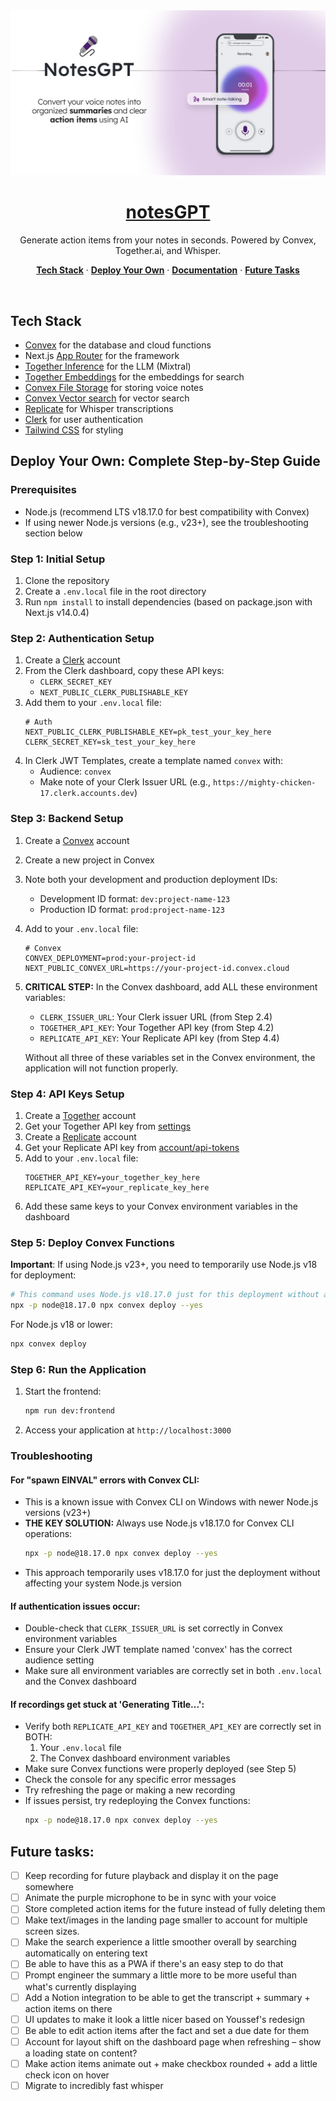 <a href="https://usenotesgpt.com/">
  <img alt="NotesGPT – AI-powered voice note taking in seconds." src="/public/images/og-image.png">
  <h1 align="center">notesGPT</h1>
</a>

<p align="center">
  Generate action items from your notes in seconds. Powered by Convex, Together.ai, and Whisper.
</p>

<p align="center">
  <a href="#tech-stack"><strong>Tech Stack</strong></a> ·
  <a href="#deploy-your-own"><strong>Deploy Your Own</strong></a> ·
  <a href="#documentation"><strong>Documentation</strong></a> ·
  <a href="#future-tasks"><strong>Future Tasks</strong></a>
</p>
<br/>

## Tech Stack

- [Convex](https://convex.dev/) for the database and cloud functions
- Next.js [App Router](https://nextjs.org/docs/app) for the framework
- [Together Inference](https://togetherai.link) for the LLM (Mixtral)
- [Together Embeddings](https://togetherai.link) for the embeddings for search
- [Convex File Storage](https://docs.convex.dev/file-storage) for storing voice notes
- [Convex Vector search](https://docs.convex.dev/vector-search) for vector search
- [Replicate](https://replicate.com/) for Whisper transcriptions
- [Clerk](https://clerk.dev/) for user authentication
- [Tailwind CSS](https://tailwindcss.com/) for styling

## Deploy Your Own: Complete Step-by-Step Guide

### Prerequisites
- Node.js (recommend LTS v18.17.0 for best compatibility with Convex)
- If using newer Node.js versions (e.g., v23+), see the troubleshooting section below

### Step 1: Initial Setup
1. Clone the repository
2. Create a `.env.local` file in the root directory
3. Run `npm install` to install dependencies (based on package.json with Next.js v14.0.4)

### Step 2: Authentication Setup
1. Create a [Clerk](https://clerk.dev) account
2. From the Clerk dashboard, copy these API keys:
   - `CLERK_SECRET_KEY` 
   - `NEXT_PUBLIC_CLERK_PUBLISHABLE_KEY`
3. Add them to your `.env.local` file:
   ```
   # Auth
   NEXT_PUBLIC_CLERK_PUBLISHABLE_KEY=pk_test_your_key_here
   CLERK_SECRET_KEY=sk_test_your_key_here
   ```
4. In Clerk JWT Templates, create a template named `convex` with:
   - Audience: `convex`
   - Make note of your Clerk Issuer URL (e.g., `https://mighty-chicken-17.clerk.accounts.dev`)

### Step 3: Backend Setup
1. Create a [Convex](https://convex.dev) account
2. Create a new project in Convex
3. Note both your development and production deployment IDs:
   - Development ID format: `dev:project-name-123`
   - Production ID format: `prod:project-name-123`
4. Add to your `.env.local` file:
   ```
   # Convex
   CONVEX_DEPLOYMENT=prod:your-project-id
   NEXT_PUBLIC_CONVEX_URL=https://your-project-id.convex.cloud
   ```
5. **CRITICAL STEP:** In the Convex dashboard, add ALL these environment variables:
   - `CLERK_ISSUER_URL`: Your Clerk issuer URL (from Step 2.4)
   - `TOGETHER_API_KEY`: Your Together API key (from Step 4.2)
   - `REPLICATE_API_KEY`: Your Replicate API key (from Step 4.4)
   
   Without all three of these variables set in the Convex environment, the application will not function properly.

### Step 4: API Keys Setup
1. Create a [Together](https://togetherai.link) account
2. Get your Together API key from [settings](https://api.together.xyz/settings/api-keys)
3. Create a [Replicate](https://replicate.com) account
4. Get your Replicate API key from [account/api-tokens](https://replicate.com/account/api-tokens)
5. Add to your `.env.local` file:
   ```
   TOGETHER_API_KEY=your_together_key_here
   REPLICATE_API_KEY=your_replicate_key_here
   ```
6. Add these same keys to your Convex environment variables in the dashboard

### Step 5: Deploy Convex Functions
**Important**: If using Node.js v23+, you need to temporarily use Node.js v18 for deployment:

```bash
# This command uses Node.js v18.17.0 just for this deployment without affecting your system
npx -p node@18.17.0 npx convex deploy --yes
```

For Node.js v18 or lower:
```bash
npx convex deploy
```

### Step 6: Run the Application
1. Start the frontend:
   ```bash
   npm run dev:frontend
   ```
2. Access your application at `http://localhost:3000`

### Troubleshooting

#### For "spawn EINVAL" errors with Convex CLI:
- This is a known issue with Convex CLI on Windows with newer Node.js versions (v23+)
- **THE KEY SOLUTION:** Always use Node.js v18.17.0 for Convex CLI operations:
  ```bash
  npx -p node@18.17.0 npx convex deploy --yes
  ```
- This approach temporarily uses v18.17.0 for just the deployment without affecting your system Node.js version

#### If authentication issues occur:
- Double-check that `CLERK_ISSUER_URL` is set correctly in Convex environment variables
- Ensure your Clerk JWT template named 'convex' has the correct audience setting
- Make sure all environment variables are correctly set in both `.env.local` and the Convex dashboard

#### If recordings get stuck at 'Generating Title...':
- Verify both `REPLICATE_API_KEY` and `TOGETHER_API_KEY` are correctly set in BOTH:
  1. Your `.env.local` file
  2. The Convex dashboard environment variables
- Make sure Convex functions were properly deployed (see Step 5)
- Check the console for any specific error messages
- Try refreshing the page or making a new recording
- If issues persist, try redeploying the Convex functions:
  ```bash
  npx -p node@18.17.0 npx convex deploy --yes
  ```

## Future tasks:

- [ ] Keep recording for future playback and display it on the page somewhere
- [ ] Animate the purple microphone to be in sync with your voice
- [ ] Store completed action items for the future instead of fully deleting them
- [ ] Make text/images in the landing page smaller to account for multiple screen sizes.
- [ ] Make the search experience a little smoother overall by searching automatically on entering text
- [ ] Be able to have this as a PWA if there's an easy step to do that
- [ ] Prompt engineer the summary a little more to be more useful than what's currently displaying
- [ ] Add a Notion integration to be able to get the transcript + summary + action items on there
- [ ] UI updates to make it look a little nicer based on Youssef's redesign
- [ ] Be able to edit action items after the fact and set a due date for them
- [ ] Account for layout shift on the dashboard page when refreshing – show a loading state on content?
- [ ] Make action items animate out + make checkbox rounded + add a little check icon on hover
- [ ] Migrate to incredibly fast whisper
